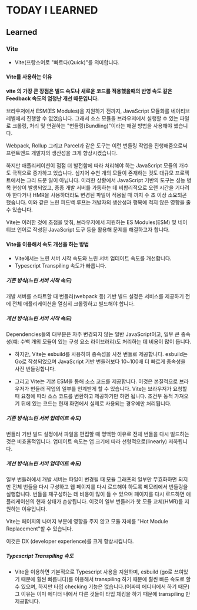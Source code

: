 # TODAY I LEARNED

## Learned

### Vite

- Vite(프랑스어로 "빠르다(Quick)"를 의미합니다.

#### Vite를 사용하는 이유

**vite 의 가장 큰 장점은 빌드 속도나 새로운 코드를 적용했을때의 반영 속도 같은 Feedback 속도의 엄청난 개선 때문입니다.**

브라우저에서 ESM(ES Modules)을 지원하기 전까지, JavaScript 모듈화를 네이티브 레벨에서 진행할 수 없었습니다. 그래서 소스 모듈을 브라우저에서 실행할 수 있는 파일로 크롤링, 처리 및 연결하는 "번들링(Bundling)"이라는 해결 방법을 사용해야 했습니다.

Webpack, Rollup 그리고 Parcel과 같은 도구는 이런 번들링 작업을 진행해줌으로써 프런트엔드 개발자의 생산성을 크게 향상시켰습니다.

하지만 애플리케이션이 점점 더 발전함에 따라 처리해야 하는 JavaScript 모듈의 개수도 극적으로 증가하고 있습니다. 심지어 수천 개의 모듈이 존재하는 것도 대규모 프로젝트에서는 그리 드문 일이 아닙니다. 이러한 상황에서 JavaScript 기반의 도구는 성능 병목 현상이 발생되었고, 종종 개발 서버를 가동하는 데 비합리적으로 오랜 시간을 기다려야 한다거나 HMR을 사용하더라도 변경된 파일이 적용될 때 까지 수 초 이상 소요되곤 했습니다. 이와 같은 느린 피드백 루프는 개발자의 생산성과 행복에 적지 않은 영향을 줄 수 있습니다.

Vite는 이러한 것에 초점을 맞춰, 브라우저에서 지원하는 ES Modules(ESM) 및 네이티브 언어로 작성된 JavaScript 도구 등을 활용해 문제를 해결하고자 합니다.

#### Vite을 이용해서 속도 개선을 하는 방법

- Vite에서는 느린 서버 시작 속도와 느린 서버 업데이트 속도를 개선합니다.
- Typescript Transpiling 속도가 빠릅니다.

##### 기존 방식(느린 서버 시작 속도)

개발 서버를 스타트할 때 번들러(webpack 등) 기반 빌드 설정은 서비스를 제공하기 전에 전체 애플리케이션을 열심히 크롤링하고 빌드해야 합니다.

##### 개선 방식(느린 서버 시작 속도)

Dependencies들의 대부분은 자주 변경되지 않는 일반 JavaScript이고, 일부 큰 종속성(예: 수백 개의 모듈이 있는 구성 요소 라이브러리)도 처리하는 데 비용이 많이 듭니다.

- 하지만, Vite는 esbuild를 사용하여 종속성을 사전 번들로 제공합니다. esbuild는 Go로 작성되었으며 JavaScript 기반 번들러보다 10~100배 더 빠르게 종속성을 사전 번들링합니다.

- 그리고 Vite는 기본 ESM을 통해 소스 코드를 제공합니다. 이것은 본질적으로 브라우저가 번들러 작업의 일부를 인계받게 할 수 있습니다. Vite는 브라우저가 요청할 때 요청에 따라 소스 코드를 변환하고 제공하기만 하면 됩니다. 조건부 동적 가져오기 뒤에 있는 코드는 현재 화면에서 실제로 사용되는 경우에만 처리됩니다.

##### 기존 방식(느린 서버 업데이트 속도)

번들러 기반 빌드 설정에서 파일을 편집할 때 명백한 이유로 전체 번들을 다시 빌드하는 것은 비효율적입니다. 업데이트 속도는 앱 크기에 따라 선형적으로(linearly) 저하됩니다.

##### 개선 방식(느린 서버 업데이트 속도)

일부 번들러에서 개발 서버는 파일이 변경될 때 모듈 그래프의 일부만 무효화하면 되지만 전체 번들을 다시 구성하고 웹 페이지를 다시 로드해야 하도록 메모리에서 번들링을 실행합니다. 번들을 재구성하는 데 비용이 많이 들 수 있으며 페이지를 다시 로드하면 애플리케이션의 현재 상태가 손상됩니다. 이것이 일부 번들러가 핫 모듈 교체(HMR)를 지원하는 이유입니다.

Vite는 페이지의 나머지 부분에 영향을 주지 않고 모듈 자체를 "Hot Module Replacement"할 수 있습니다.

이것은 DX (developer experience)를 크게 향상시킵니다.

##### Typescript Transpiling 속도

- Vite을 이용하면 기본적으로 Typescript 사용을 지원하며, esbuild (go로 쓰여있기 때문에 훨씬 빠릅니다)를 이용해서 transpiling 하기 때문에 훨씬 빠른 속도로 할 수 있으며, 하지만 타입 checking 기능은 없습니다.(어짜피 에디터에서 하기 때문) 그 이유는 이미 에디터 내에서 다른 것들이 타입 체킹을 하기 때문에 transpiling 만 제공합니다.

